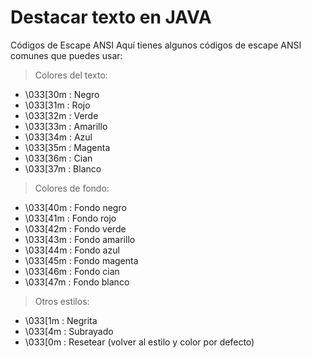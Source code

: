 # Destacar texto en JAVA
Códigos de Escape ANSI
Aquí tienes algunos códigos de escape ANSI comunes que puedes usar:

> Colores del texto:
- \033[30m : Negro
- \033[31m : Rojo
- \033[32m : Verde
- \033[33m : Amarillo
- \033[34m : Azul
- \033[35m : Magenta
- \033[36m : Cian
- \033[37m : Blanco

>Colores de fondo:
- \033[40m : Fondo negro
- \033[41m : Fondo rojo
- \033[42m : Fondo verde
- \033[43m : Fondo amarillo
- \033[44m : Fondo azul
- \033[45m : Fondo magenta
- \033[46m : Fondo cian
- \033[47m : Fondo blanco

> Otros estilos:
- \033[1m : Negrita
- \033[4m : Subrayado
- \033[0m : Resetear (volver al estilo y color por defecto)